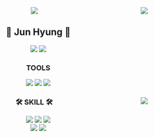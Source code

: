<div align="center">
  <img src="https://capsule-render.vercel.app/api?type=Waving&color=gradient&customColorList=2E4374,4B527E,7C81AD,E5C3A6,30&height=150&section=header&text=JunHyung&fontColor=ffffff&fontSize=70&animation=fadeIn&fontAlignY=55">

  <img align="right" src="http://mazassumnida.wtf/api/v2/generate_badge?boj=jun_hyung"/>

  <h2>👋 Jun Hyung 👋 </h2>

  <img src="https://hits.seeyoufarm.com/api/count/incr/badge.svg?url=https%3A%2F%2Fgithub.com%2Fjunhyung001&count_bg=%2379C83D&title_bg=%23555555&icon=github.svg&icon_color=%23E7E7E7&title=hits&edge_flat=false">
  <a href="https://velog.io/@junhyung">
    <img src="https://img.shields.io/badge/-TechBlog-20C997?style=flat-square&logo=Velog&logoColor=white"/>
  </a>

  <div align="center">
    <h3>TOOLS</h3>
    <img src="https://img.shields.io/badge/Git-F05032.svg?&style=flat-square&logo=Git&logoColor=white">
    <img src="https://img.shields.io/badge/Visual%20Studio%20Code-007ACC.svg?&style=flat-square&logo=Visual%20Studio%20Code&logoColor=white">
    <img src="https://img.shields.io/badge/linux-FCC624?style=flat-square&logo=linux&logoColor=black">
  </div>
</div>

<div align="center">
  <img align="right" src="https://github-readme-stats.vercel.app/api/top-langs/?username=junhyung001&layout=compact&hide=javascript,css,scss&theme=dracula&langs_count=8"/>

  <div align="center">
    <h3>🛠 SKILL 🛠</h3>
    <img src="https://img.shields.io/badge/JavaScript-F7DF1E?style=flat-square&logo=JavaScript&logoColor=white">
    <img src="https://img.shields.io/badge/HTML5-E34F26?style=flat-square&logo=HTML5&logoColor=white">
    <img src="https://img.shields.io/badge/CSS3-1572B6?style=flat-square&logo=CSS3&logoColor=white">
    <br>
    <img src="https://img.shields.io/badge/python-3776AB?style=flat-square&logo=python&logoColor=white"> 
    <img src="https://img.shields.io/badge/django-092E20?style=flat-square&logo=django&logoColor=white">
  </div>
</div>

